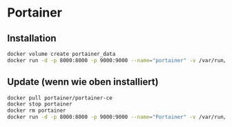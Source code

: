 # Portainer

## Installation
```bash
docker volume create portainer_data
docker run -d -p 8000:8000 -p 9000:9000 --name="portainer" -v /var/run/docker.sock:/var/run/docker.sock -v portainer_data:/data portainer/portainer-ce
```

## Update (wenn wie oben installiert)
```bash
docker pull portainer/portainer-ce
docker stop portainer
docker rm portainer
docker run -d -p 8000:8000 -p 9000:9000 --name="Portainer" -v /var/run/docker.sock:/var/run/docker.sock -v portainer_data:/data portainer/portainer-ce
```
